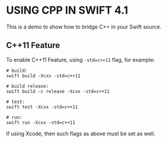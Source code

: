 # USING CPP IN SWIFT 4.1

This is a demo to show how to bridge C++ in your Swift source.

## C++11 Feature

To enable C++11 Feature, using `-std=c++11` flag, for example:

```
# build:
swift build -Xcxx -std=c++11

# build release:
swift build -c release -Xcxx -std=c++11

# test:
swift test -Xcxx -std=c++11

# run:
swift run -Xcxx -std=c++11
```

If using Xcode, then such flags as above must be set as well.
